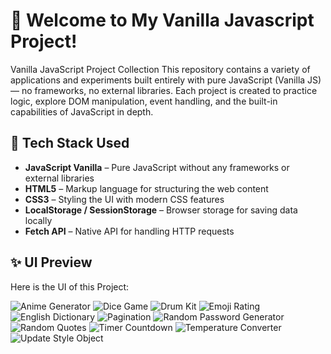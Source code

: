 # 🌟 Welcome to My Vanilla Javascript Project!

Vanilla JavaScript Project Collection
This repository contains a variety of applications and experiments built entirely with pure JavaScript (Vanilla JS) — no frameworks, no external libraries.
Each project is created to practice logic, explore DOM manipulation, event handling, and the built-in capabilities of JavaScript in depth.

## 🚀 Tech Stack Used

- **JavaScript Vanilla** – Pure JavaScript without any frameworks or external libraries  
- **HTML5** – Markup language for structuring the web content  
- **CSS3** – Styling the UI with modern CSS features  
- **LocalStorage / SessionStorage** – Browser storage for saving data locally  
- **Fetch API** – Native API for handling HTTP requests  

## ✨ UI Preview

Here is the UI of this Project:

![Anime Generator]()
![Dice Game]()
![Drum Kit ]()
![Emoji Rating ]()
![English Dictionary ]()
![Pagination ]()
![Random Password Generator ]()
![Random Quotes ]()
![Timer Countdown ]()
![Temperature Converter ]()
![Update Style Object ]()
